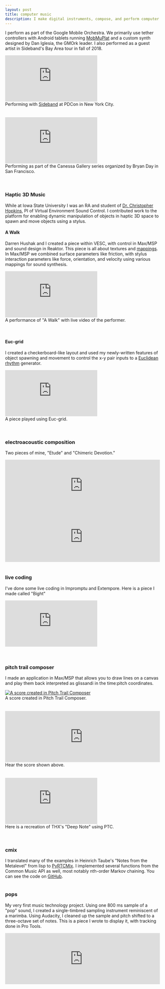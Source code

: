 ```yaml
---
layout: post
title: computer music
description: I make digital instruments, compose, and perform computer music
---
```


I perform as part of the Google Mobile Orchestra. We primarily use tether
controllers with Android tablets running
[MobMuPlat](http://danieliglesia.com/mobmuplat/) and a custom synth designed
by Dan Iglesia, the GMOrk leader.  I also performed as a guest artist in
Sideband's Bay Area tour in fall of 2018. 


<div class="embed-container">
  <iframe src="https://www.youtube.com/embed/-Axk0a_1B3A" frameborder="0" allowfullscreen></iframe>
</div>
<div class="col three caption">
  Performing with <a href="http://www.sidebandband.com/">Sideband</a> at PDCon in New York City.
</div>
<br/><br/>

<div class="embed-container">
  <iframe src="https://www.youtube.com/embed/ir3cWzRgcHE" frameborder="0" allowfullscreen></iframe>
</div>
<div class="col three caption">
  Performing as part of the Canessa Gallery series organized by Bryan Day in San Francisco.
</div>
<br/><br/>

### Haptic 3D Music
While at Iowa State University I was an RA and student of
[Dr. Christopher Hopkins](https://www.music.iastate.edu/people/christopher-hopkins),
PI of Virtual Environment Sound Control. I contributed work to the platform for
enabling dynamic manipulation of objects in haptic 3D space to spawn and move
objects using a stylus.  

#### A Walk
Darren Hushak and I created a piece within VESC, with control in Max/MSP and
sound design in Reaktor. This piece is all about textures and
[mappings](http://delivery.acm.org/10.1145/1090000/1085207/p1-hunt.pdf?ip=65.110.254.40&acc=ACTIVE%20SERVICE&CFID=251752148&CFTOKEN=87889625&__acm__=1357930181_e70cb6d6d87420859d3df035d906b669).
In Max/MSP we combined surface parameters like friction, with stylus interaction
parameters like force, orientation, and velocity using various mappings for
sound synthesis.  
<div class="embed-container">
  <iframe src="https://www.youtube.com/embed/kH0IAbcZDLQ" frameborder="0" allowfullscreen></iframe>
</div>
<div class="col three caption">
  A performance of "A Walk" with live video of the performer.
</div>
<br/><br/>

#### Euc-grid
I created a checkerboard-like layout and used my newly-written features of
object spawning and movement to control the x-y pair inputs to a
[Euclidean rhythm](http://www.hisschemoller.com/2011/euclidean-rhythms/)
generator.  
<div class="embed-container">
  <iframe src="https://www.youtube.com/embed/6EF4Kq11P5o" frameborder="0" allowfullscreen></iframe>
</div>
<div class="col three caption">
  A piece played using Euc-grid.
</div>
<br/><br/>

### electroacoustic composition
Two pieces of mine, "Etude" and "Chimeric Devotion."
<iframe width="100%" height="166" scrolling="no" frameborder="no" src="https://w.soundcloud.com/player/?url=https%3A//api.soundcloud.com/tracks/32606962&color=%238200c1&auto_play=false&show_artwork=false"> </iframe>
<iframe width="100%" height="166" scrolling="no" frameborder="no" src="https://w.soundcloud.com/player/?url=https%3A//api.soundcloud.com/tracks/62399244&color=%238200c1&auto_play=false&show_artwork=false"> </iframe>
<br/><br/>

### live coding
I've done some live coding in Impromptu and Extempore. Here is a piece I made
called "Bight"  
<div class="embed-container">
  <iframe src="https://www.youtube.com/embed/m0aw5hevtiU" frameborder="0" allowfullscreen></iframe>
</div>
<br/><br/>

### pitch trail composer
I made an application in Max/MSP that allows you to draw lines on a canvas and
play them back interpreted as glissandi in the time:pitch coordinates.
<div class="img_full">
  <a target="_blank" href="{{- site.baseurl -}}/img/etude.png">
    <img class="col three" src="{{- site.baseurl -}}/img/thumbs/etude.png" alt="A score created in Pitch Trail Composer" title="A score created in Pitch Trail Composer"/>
  </a>
</div>
<div class="col three caption">
  A score created in Pitch Trail Composer.
</div>
<br/><br/>

<iframe width="100%" height="166" scrolling="no" frameborder="no" src="https://w.soundcloud.com/player/?url=https%3A//api.soundcloud.com/tracks/74590917&color=%238200c1&auto_play=false&show_artwork=false"> </iframe>
<div class="col three caption">
  Hear the score shown above.
</div>
<br/><br/>

<div class="embed-container">
  <iframe src="https://www.youtube.com/embed/xl4C4zsy9LY" frameborder="0" allowfullscreen></iframe>
</div>
<div class="col three caption">
  Here is a recreation of THX's "Deep Note" using PTC.
</div>
<br/><br/>

### cmix
I translated many of the examples in Heinrich Taube's "Notes from the Metalevel"
from lisp to [PyRTCMix](http://www.rtcmix.org). I implemented several functions
from the Common Music API as well, most notably nth-order Markov chaining. You
can see the code on
[GitHub](https://github.com/curtisullerich/computer-music/tree/master/rtcmix).
<br/><br/>

### pops
My very first music technology project. Using one 800 ms sample of a "pop"
sound, I created a single-timbred sampling instrument reminiscent of a marimba.
Using Audacity, I cleaned up the sample and pitch shifted to a three-octave set
of notes. This is a piece I wrote to display it, with tracking done in Pro
Tools.
<iframe width="100%" height="166" scrolling="no" frameborder="no" src="https://w.soundcloud.com/player/?url=https%3A//api.soundcloud.com/tracks/131887960&color=%238200c1&auto_play=false&show_artwork=false"> </iframe>
